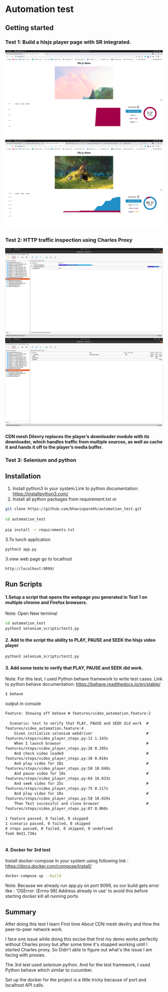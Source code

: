 # Automation test

## Getting started

### Test 1: Build a hlsjs player page with SR integrated.

![ScreenShot](screenshots/test1_hlsjs_player.png)
![ScreenShot](screenshots/test1_hls_player2.png)

### Test 2: HTTP traffic inspection using Charles Proxy

![ScreenShot](screenshots/test2_charles_proxy1.png)
![ScreenShot](screenshots/test2_charles-proxy2.png)



#### CDN mesh Dilevry replaces the player’s downloader module with its downloader, which handles traffic from multiple sources, as well as cache it and hands it off to the player’s media buffer.

### Test 3: Selenium and python

## Installation

1. Install python3 in your system.Link to python documentation: https://installpython3.com/
2. Install all python packages from requirement.txt or

```bash
git clone https://github.com/bhavinparekh/automation_test.git

cd automation_test

pip install -r requirements.txt
```

3.To lunch application

```bash
python3 app.py
```

3.view web page go to localhost

```bash
http://localhost:9099/
```

## Run Scripts

#### 1.Setup a script that opens the webpage you generated in Test 1 on multiple chrome and Firefox browsers.
Note: Open New terminal 
```bash
cd automation_test
python3 selenium_scripts/test1.py 
```

#### 2. Add to the script the ability to PLAY, PAUSE and SEEK the hlsjs video player

```bash
python3 selenium_scripts/test2.py 
```
#### 3. Add some tests to verify that PLAY, PAUSE and SEEK did work.

Note: For this test, I used Python behave framework to write test cases. Link to python behave documentation: https://behave.readthedocs.io/en/stable/

```bash
$ behave
```
output in console 
```
Feature: Showing off behave # features/video_automation.feature:2

  Scenario: test to verify that PLAY, PAUSE and SEEK did work  # features/video_automation.feature:4
    Given initialize selenium webdriver                        # features/steps/video_player_steps.py:12 1.143s
    When I launch browser                                      # features/steps/video_player_steps.py:26 0.295s
    And check video loaded                                     # features/steps/video_player_steps.py:36 0.010s
    And play video for 10s                                     # features/steps/video_player_steps.py:50 10.048s
    And pause video for 10s                                    # features/steps/video_player_steps.py:64 10.033s
    And seek video for 25s                                     # features/steps/video_player_steps.py:75 0.117s
    And play video for 10s                                     # features/steps/video_player_steps.py:50 10.029s
    Then Test successful and close browser                     # features/steps/video_player_steps.py:87 0.060s

1 feature passed, 0 failed, 0 skipped
1 scenario passed, 0 failed, 0 skipped
8 steps passed, 0 failed, 0 skipped, 0 undefined
Took 0m31.736s


```
#### 4. Docker for 3rd test
Install docker-compose in your system using following link : https://docs.docker.com/compose/install/
```bash
docker-compose up --build
```

Note: Because we already run app.py on port 9099, so our build gets error like
: 'OSError: [Errno 98] Address already in use'  to avoid this before starting docker kill all running ports 


## Summary 

After doing this test I learn First time About CDN mesh devilry and How the peer-to-peer network work.

I face one issue while doing this excise that first my demo works perfectly without Charles proxy but after some time it's stopped working until I started Charles proxy. So Didn't able to figure out what's the issue I am facing with proxies. 

The 3rd test used selenium python. And for the test framework, I used Python behave which similar to cucumber.

Set up the docker for the project is a little tricky because of port and localhost API calls.